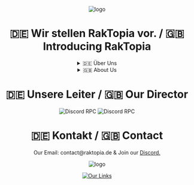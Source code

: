 <p align="center">
  <img alt="logo" src="https://github.com/Raktopia/raktopia.de/assets/41999358/b906e9c1-5cec-49c0-9430-88bb331c5d7e" />
</p>

<div align="center">
  <h1>🇩🇪 Wir stellen RakTopia vor. / 🇬🇧 Introducing RakTopia</h1>
</div>

<div align="center">
<details>
<summary>🇩🇪 Über Uns </summary>
Wir sind RakTopia Ein Minecraft Server und freuen uns den Server euch vorstellen zu dürfen bei dem Server wird viel Arbeit reingeflossen.
  Wir wollen für euch coole Minigames Anbieten die es so auf servern selten gibt.
  Wir haben eine eigende Website wo man eventuell auch mal <a class="primary-btn" href="https://raktopia.de">Vorbei schauen</a> könnte.
  Wenn du uns helfen möchtest kannst du es tun denn wir suchen momentan noch Builder, Supporter, Mods und vielleicht auch Developer.
</details>
</div>

<div align="center">
<details>
<summary>🇬🇧 About Us </summary>
We are RakTopia A Minecraft Server and are happy to introduce the server to you. A lot of work goes into the server.
  We want to offer you cool minigames that are rarely found on servers.
  We have our own website where you might <a class="primary-btn" href="https://raktopia.de">have a look</a>.
  If you want to help us you can do it because we are currently looking for builders, supporters, mods and maybe developers.
</details>
</div>

<div align="center">
  <h1>🇩🇪 Unsere Leiter / 🇬🇧 Our Director</h1>
</div>

<p align="center">
<img alt="Discord RPC" src="https://camo.githubusercontent.com/1af9dbd6297166063610269fc0e0d0848fd54b800f83bc2ca8349bd56ffc6a1d/68747470733a2f2f6c616e796172642e636e7261642e6465762f6170692f343638313030383937383630343835313230" data-canonical-src="https://lanyard.cnrad.dev/api/468100897860485120" style="max-width: 100%;">

<img alt="Discord RPC" src="https://camo.githubusercontent.com/a9d38c67ad54a50cadca822c20889e7812e4d69584b8e52aee61b3e4c8c858ba/68747470733a2f2f6c616e796172642e636e7261642e6465762f6170692f383039343430313331313836353536393538" data-canonical-src="https://lanyard.cnrad.dev/api/809440131186556958" style="max-width: 100%;">
<p align="center">
  
<div align="center">
  <h1>🇩🇪 Kontakt / 🇬🇧 Contact</h1>
</div>


<div align="center">
  Our Email: contact@raktopia.de
& Join our <a class="primary-btn" href="https://dsc.gg/raktopia">Discord.</a>
</div>

<p align="center">
  <img alt="logo" src="https://github.com/Raktopia/raktopia.de/assets/90984212/9e5172f2-fe4b-4651-9ea0-0924af89ed20" />
<p align="center">

<div align="center">
  <a href="https://linktr.ee/raktopia" target="_blank" onmouseover="zoomIn(this)" onmouseout="zoomOut(this)">
    <img src="https://www.transparentpng.com/thumb/click-here-button/ABRPtf-click-here-button-photos.png" alt="Our Links">
  </a>
</div>








